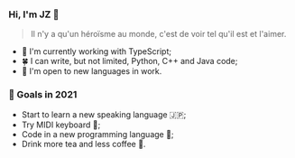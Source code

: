 ### Hi, I'm JZ 👋

> Il n'y a qu'un héroïsme au monde, c'est de voir tel qu'il est et l'aimer.

- 🍁 I'm currently working with TypeScript;
- 🍀 I can write, but not limited, Python, C++ and Java code;
- 🌻 I'm open to new languages in work.

### 🚀 Goals in 2021

- Start to learn a new speaking language 🇯🇵;
- Try MIDI keyboard 🎹;
- Code in a new programming language 👾;
- Drink more tea and less coffee 🍵.

<!--
**jiyuzhuang/jiyuzhuang** is a ✨ _special_ ✨ repository because its `README.md` (this file) appears on your GitHub profile.

Here are some ideas to get you started:

- 🔭 I’m currently working on ...
- 🌱 I’m currently learning ...
- 👯 I’m looking to collaborate on ...
- 🤔 I’m looking for help with ...
- 💬 Ask me about ...
- 📫 How to reach me: ...
- 😄 Pronouns: ...
- ⚡ Fun fact: ...
-->
